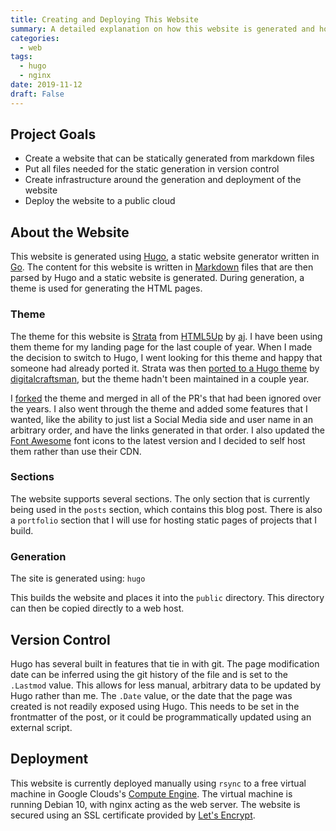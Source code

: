 ```yaml
---
title: Creating and Deploying This Website
summary: A detailed explanation on how this website is generated and hosted. 
categories:
  - web
tags:
  - hugo 
  - nginx
date: 2019-11-12
draft: False
---
```


## Project Goals ##

* Create a website that can be statically generated from markdown files
* Put all files needed for the static generation in version control
* Create infrastructure around the generation and deployment of the website
* Deploy the website to a public cloud


## About the Website ##

This website is generated using [Hugo](https://gohugo.io), a static website generator written in [Go](https://golang.org/). The content for this website is written in [Markdown](https://daringfireball.net/projects/markdown/) files that are then parsed by Hugo and a static website is generated. During generation, a theme is used for generating the HTML pages.

### Theme ###

The theme for this website is [Strata](https://html5up.net/strata) from [HTML5Up](https://html5up.net/) by [aj](https://twitter.com/ajlkn). I have been using them theme for my landing page for the last couple of year. When I made the decision to switch to Hugo, I went looking for this theme and happy that someone had already ported it. Strata was then [ported to a Hugo theme](https://github.com/digitalcraftsman/hugo-strata-theme) by [digitalcraftsman](https://github.com/digitalcraftsman/), but the theme hadn't been maintained in a couple year. 

I [forked](https://github.com/alexnorell/hugo-strata-theme) the theme and merged in all of the PR's that had been ignored over the years. I also went through the theme and added some features that I wanted, like the ability to just list a Social Media side and user name in an arbitrary order, and have the links generated in that order. I also updated the [Font Awesome](https://fontawesome.com/) font icons to the latest version and I decided to self host them rather than use their CDN.

### Sections ###

The website supports several sections. The only section that is currently being used in the `posts` section, which contains this blog post. There is also a `portfolio` section that I will use for hosting static pages of projects that I build.

### Generation ###

The site is generated using: `hugo`

This builds the website and places it into the `public` directory. This directory can then be copied directly to a web host.

## Version Control ##

Hugo has several built in features that tie in with git. The page modification date can be inferred using the git history of the file and is set to the `.Lastmod` value. This allows for less manual, arbitrary data to be updated by Hugo rather than me. The `.Date` value, or the date that the page was created is not readily exposed using Hugo. This needs to be set in the frontmatter of the post, or it could be programmatically updated using an external script.

## Deployment ##

This website is currently deployed manually using `rsync` to a free virtual machine in Google Clouds's [Compute Engine](https://cloud.google.com/compute/). The virtual machine is running Debian 10, with nginx acting as the web server. The website is secured using an SSL certificate provided by [Let's Encrypt](https://letsencrypt.org/).
